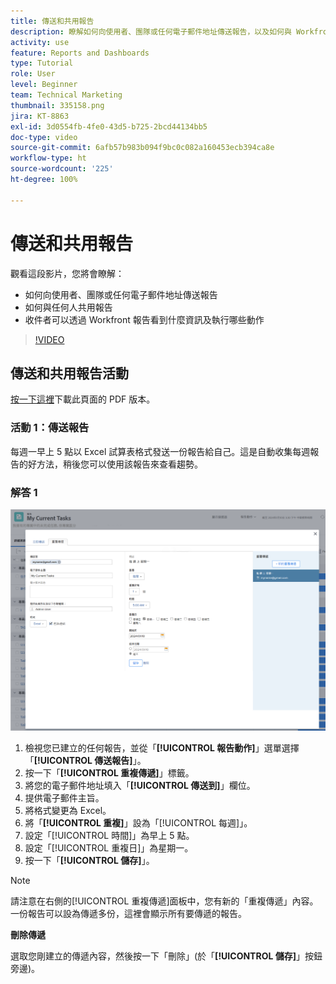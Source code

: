 ```yaml
---
title: 傳送和共用報告
description: 瞭解如何向使用者、團隊或任何電子郵件地址傳送報告，以及如何與 Workfront 中任何人共用報告。
activity: use
feature: Reports and Dashboards
type: Tutorial
role: User
level: Beginner
team: Technical Marketing
thumbnail: 335158.png
jira: KT-8863
exl-id: 3d0554fb-4fe0-43d5-b725-2bcd44134bb5
doc-type: video
source-git-commit: 6afb57b983b094f9bc0c082a160453ecb394ca8e
workflow-type: ht
source-wordcount: '225'
ht-degree: 100%

---
```


# 傳送和共用報告

觀看這段影片，您將會瞭解：

* 如何向使用者、團隊或任何電子郵件地址傳送報告
* 如何與任何人共用報告
* 收件者可以透過 Workfront 報告看到什麼資訊及執行哪些動作

>[!VIDEO](https://video.tv.adobe.com/v/335158/?quality=12&learn=on)

## 傳送和共用報告活動

[按一下這裡](/help/assets/send-and-share-reports-activities.pdf)下載此頁面的 PDF 版本。

### 活動 1：傳送報告

每週一早上 5 點以 Excel 試算表格式發送一份報告給自己。這是自動收集每週報告的好方法，稍後您可以使用該報告來查看趨勢。

### 解答 1

![影像顯示設定重複傳遞報告的畫面](assets/send-a-report.png)

1. 檢視您已建立的任何報告，並從「**[!UICONTROL 報告動作]**」選單選擇「**[!UICONTROL 傳送報告]**」。
1. 按一下「**[!UICONTROL 重複傳遞]**」標籤。
1. 將您的電子郵件地址填入「**[!UICONTROL 傳送到]**」欄位。
1. 提供電子郵件主旨。
1. 將格式變更為 Excel。
1. 將「**[!UICONTROL 重複]**」設為「[!UICONTROL 每週]」。
1. 設定「[!UICONTROL 時間]」為早上 5 點。
1. 設定「[!UICONTROL 重複日]」為星期一。
1. 按一下「**[!UICONTROL 儲存]**」。

>[!NOTE]
>
>請注意在右側的[!UICONTROL 重複傳遞]面板中，您有新的「重複傳遞」內容。一份報告可以設為傳遞多份，這裡會顯示所有要傳遞的報告。

**刪除傳遞**

選取您剛建立的傳遞內容，然後按一下「刪除」(於「**[!UICONTROL 儲存]**」按鈕旁邊)。
